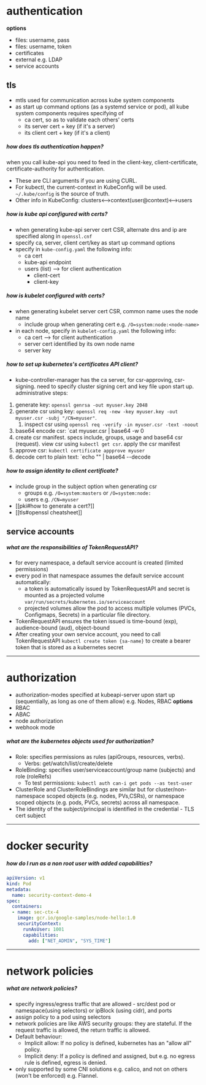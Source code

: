 ```table-of-contents
```
# authentication
**options**
- files: username, pass
- files: username, token
- certificates
- external e.g. LDAP
- service accounts

## tls
- mtls used for communication across kube system components
- as start up command options (as a systemd service or pod), all kube system components requires specifying of
	- ca cert, so as to validate each others' certs 
	- its server cert + key (if it's a server)
	- its client cert + key (if it's a client)

##### how does tls authentication happen?
when you call kube-api you need to feed in the client-key, client-certificate, certificate-authority for authentication.
- These are CLI arguments if you are using CURL. 
- For kubectl, the current-context in KubeConfig will be used. `~/.kube/config` is the source of truth.
- Other info in KubeConfig: clusters<-->context(user@context)<-->users

##### how is kube api configured with certs?
- when generating kube-api server cert CSR, alternate dns and ip are specified along in  `openssl.cnf` 
- specify ca, server, client cert/key as start up command options
- specify in `kube-config.yaml` the following info:
	- ca cert
	- kube-api endpoint
	- users (list) --> for client authentication
		- client-cert
		- client-key

##### how is kubelet configured with certs?
- when generating kubelet server cert CSR, common name uses the node name
	- include group when generating cert e.g. `/O=system:node:<node-name>`
- in each node, specify in `kubelet-config.yaml` the following info:
	- ca cert --> for client authentication
	- server cert identified by its own node name
	- server key

##### how to set up kubernetes's certificates API client?
- kube-controller-manager has the ca server, for csr-approving, csr-signing. need to specify cluster signing cert and key file upon start up.
administrative steps:
1. generate key: `openssl genrsa -out myuser.key 2048`
2. generate csr using key: `openssl req -new -key myuser.key -out myuser.csr -subj "/CN=myuser"`.
	1. inspect csr using `openssl req -verify -in myuser.csr -text -noout`
3. base64 encode csr: `cat myuser.csr | base64 -w 0
4. create csr manifest. specs include, groups, usage and base64 csr (request). view csr using `kubectl get csr`. apply the csr manifest
5. approve csr: `kubectl certificate appprove myuser`
6. decode cert to plain text: `echo "<base64-cert>" | base64 --decode


##### how to assign identity to client certificate?
- include group in the subject option when generating csr 
	- groups e.g. `/O=system:masters` or `/O=system:node:`
	- users e.g. `/CN=myuser` 
- [[pki#how to generate a cert?]]
- [[tls#openssl cheatsheet]]

## service accounts

##### what are the responsibilities of TokenRequestAPI?
- for every namespace, a default service account is created (limited permissions) 
- every pod in that namespace assumes the default service account automatically:
	- a token is automatically issued by TokenRequestAPI and secret is mounted as a projected volume  `var/run/secrets/kubernetes.io/serviceaccount` 
	- projected volumes allow the pod to access multiple volumes (PVCs, Configmaps, Secrets) in a particular file directory.
- TokenRequestAPI ensures the token issued is time-bound (exp), audience-bound (aud), object-bound
- After creating your own service account, you need to call TokenRequestAPI `kubectl create token {sa-name}` to create a bearer token that is stored as a kubernetes secret
---
# authorization
- authorization-modes specified at kubeapi-server upon start up (sequentially, as long as one of them allow) e.g. Nodes, RBAC
**options**
- RBAC
- ABAC
- node authorization
- webhook mode

##### what are the kubernetes objects used for authorization?
- Role: specifies permissions as rules (apiGroups, resources, verbs). 
	- Verbs: get/watch/list/create/delete
- RoleBinding: specifies user/serviceaccount/group name (subjects) and role (roleRefs)
	- To test permissions: `kubectl auth can-i get pods --as test-user`
- ClusterRole and ClusterRoleBindings are similar but for cluster/non-namespace scoped objects (e.g. nodes, PVs,CSRs), or namespace scoped objects (e.g. pods, PVCs, secrets) across all namespace.
- The identity of the subject/principal is identified in the credential - TLS cert subject

---
# docker security
##### how do I run as a non root user with added capabilities?
```yaml
apiVersion: v1
kind: Pod
metadata:
  name: security-context-demo-4
spec:
  containers:
  - name: sec-ctx-4
    image: gcr.io/google-samples/node-hello:1.0
    securityContext:
      runAsUser: 1001
      capabilities:
        add: ["NET_ADMIN", "SYS_TIME"]
```

---
# network policies
##### what are network policies?
- specify ingress/egress traffic that are allowed - src/dest pod or namespace(using selectors) or ipBlock (using cidr), and ports
- assign policy to a pod using selectors
- network policies are like AWS security groups: they are stateful. If the request traffic is allowed, the return traffic is allowed.
- Default behaviour: 
	- Implicit allow: If no policy is defined, kubernetes has an "allow all" policy. 
	- Implicit deny: If a policy is defined and assigned, but e.g. no egress rule is defined, egress is denied.
- only supported by some CNI solutions e.g. calico, and not on others (won't be enforced) e.g. Flannel.